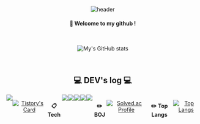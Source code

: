 <!--
**dyd131001/dyd131001** is a ✨ _special_ ✨ repository because its `README.md` (this file) appears on your GitHub profile.

Here are some ideas to get you started:

- 🔭 I’m currently working on ...
- 🌱 I’m currently learning ...
- 👯 I’m looking to collaborate on ...
- 🤔 I’m looking for help with ...
- 💬 Ask me about ...
- 📫 How to reach me: ...
- 😄 Pronouns: ...
- ⚡ Fun fact: ...
-->


<div align="center"> 

![header](https://capsule-render.vercel.app/api?type=waving&color=3DDC84&height=150&section=header&animation=fadeIn&desc=%20&descAlignY=42&descAlign=42)
  
####  :wave: Welcome to my github !
<br>

![My's GitHub stats](https://github-readme-stats.vercel.app/api?username=dyd131001&show_icons=true&theme=transparent)

<br/>

## 💻 DEV's log 💻
<div style="display:flex; flex-direction:row;">
    <a href="https://dyd131001.tistory.com">
        <img src="https://img.shields.io/badge/
        Tistory-000000?style=for-the-badge&logo=Tistory&logoColor=white"> 
    </a>

[![Tistory's Card](https://github-readme-tistory-card.vercel.app/api?name=dyd1310&color=defalult)](https://dyd1310.tistory.com/)

  
 <br/>
 <br/>
  
####  :clipboard: Tech
  
 <br/>
  
<img src="https://img.shields.io/badge/Python-3DDC84?style=flat-square&logo=Python&logoColor=white"/>
<img src="https://img.shields.io/badge/Flask-000000?style=flat-square&logo=Flask&logoColor=white"/>
<img src="https://img.shields.io/badge/MySQL-4479A1?style=flat-square&logo=MySQL&logoColor=white"/>
<img src="https://img.shields.io/badge/Kotlin-3#7F52FF?style=flat-square&logo=Kotlin&logoColor=white"/>
<img src="https://img.shields.io/badge/Android Studio-3DDC84?style=flat-square&logo=Android Studio&logoColor=white"/>


  <br/>
  <br/>

#### :pencil2: BOJ
 
[![Solved.ac Profile](http://mazassumnida.wtf/api/v2/generate_badge?boj=xxx1310)](https://solved.ac/xxx1310/)
 
   <br/>
   <br/>
 
#### :pencil2: Top Langs
 
  <br/>
  
[![Top Langs](https://github-readme-stats.vercel.app/api/top-langs/?username=dyd131001&include_all_commits=true&count_private=true&show_icon=true&theme=radical)](https://github.com/dyd131001/github-readme-stats)


</div>

